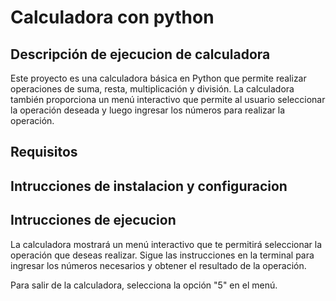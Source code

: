 # Calculadora con python

## Descripción de ejecucion de calculadora
Este proyecto es una calculadora básica en Python que permite realizar operaciones de suma, resta, multiplicación y división. La calculadora también proporciona un menú interactivo que permite al usuario seleccionar la operación deseada y luego ingresar los números para realizar la operación.
## Requisitos
## Intrucciones de instalacion y configuracion
## Intrucciones de ejecucion
La calculadora mostrará un menú interactivo que te permitirá seleccionar la operación que deseas realizar. Sigue las instrucciones en la terminal para ingresar los números necesarios y obtener el resultado de la operación.

Para salir de la calculadora, selecciona la opción "5" en el menú.